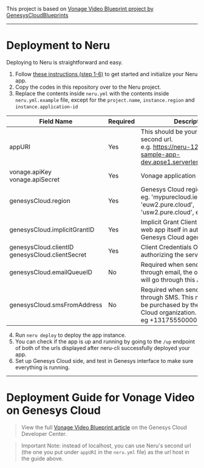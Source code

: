 This project is based on [Vonage Video Blueprint project by GenesysCloudBlueprints](https://github.com/GenesysCloudBlueprints/vonage-video-blueprint)

---

# Deployment to Neru

Deploying to Neru is straightforward and easy.
1. Follow [these instructions (step 1-6)](https://vonage-neru.herokuapp.com/neru/getting-started) to get started and initialize your Neru app.
2. Copy the codes in this repository over to the Neru project.
3. Replace the contents inside `neru.yml` with the contents inside `neru.yml.example` file, except for the `project.name`, `instance.region` and `instance.application-id`

| Field Name                                      | Required | Description                                                                                                                      |
|-------------------------------------------------|----------|----------------------------------------------------------------------------------------------------------------------------------|
| appURI                                          | Yes      | This should be your Neru app's second url.<br />e.g. https://neru-12345678-sample-app-dev.apse1.serverless.vonage.com/                 |
| vonage.apiKey<br />vonage.apiSecret                  | Yes      | Vonage application credentials                                                                                                   |
| genesysCloud.region                             | Yes      | Genesys Cloud region.<br />eg. 'mypurecloud.ie', 'euw2.pure.cloud', 'usw2.pure.cloud', etc...                                          |
| genesysCloud.implicitGrantID                    | Yes      | Implicit Grant Client ID Used by the web app itself in authorizing the Genesys Cloud agent                                       |
| genesysCloud.clientID<br />genesysCloud.clientSecret | Yes      | Client Credentials OAuth For authorizing the server app                                                                          |
| genesysCloud.emailQueueID                       | No       | Required when sending invitation through email, the outbound email will go through this ACD queue.                               |
| genesysCloud.smsFromAddress                     | No       | Required when sending invitation through SMS. This number should be purchased by the Genesys Cloud organization.<br />eg +13175550000 |

4. Run `neru deploy` to deploy the app instance.
5. You can check if the app is up and running by going to the `/up` endpoint of both of the urls displayed after neru-cli successfully deployed your app.
6. Set up Genesys Cloud side, and test in Genesys interface to make sure everything is running.

---

# Deployment Guide for Vonage Video on Genesys Cloud
> View the full [Vonage Video Blueprint article](https://developer.mypurecloud.com/blueprints/vonage-video-blueprint/) on the Genesys Cloud Developer Center.

> Important Note: instead of localhost, you can use Neru's second url (the one you put under `appURI` in the `neru.yml` file) as the url host in the guide above.